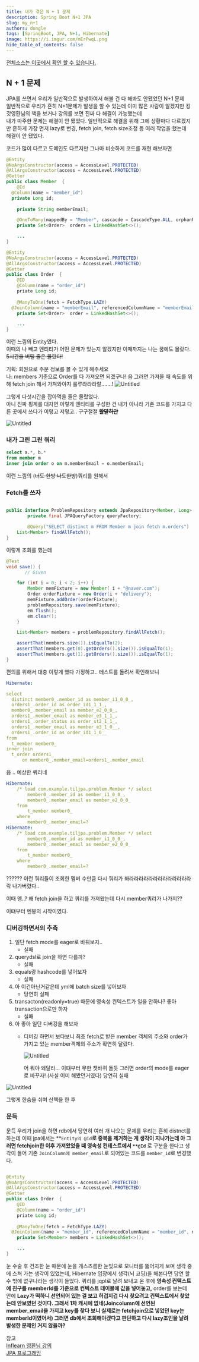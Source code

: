 ```yaml
---
title: 내가 겪은 N + 1 문제
description: Spring Boot N+1 JPA 
slug: my_n+1
authors: dongle  
tags: [SpringBoot, JPA, N+1, Hibernate]
image: https://i.imgur.com/mErPwqL.png
hide_table_of_contents: false
---
```


[전체소스는 이곳에서 확인 할 수 있습니다.](https://github.com/sk1737030/til/tree/master/til-jpa)

## N + 1 문제
JPA를 쓰면서 우리가 일반적으로 발생하여서 해볼 건 다 해봐도 안됐었던 N+1 문제  
일반적으로 우리가 흔히 N+1문제가 발생을 할 수 있는데 이미 많은 사람이 알겠지만 킹갓영환님의 책을 보거나 강의를 보면 진짜 다 해결이 가능했는데  
내가 마주한 문제는 해결이 안 됐었다. 일반적으로 해결을 위해 그에 상황마다 다르겠지만 흔하게 가장 먼저 lazy로 변경, fetch join, fetch size조정 등 여러 작업을 했는데  
해결이 안 됐었다.

코드가 많이 다르고 도메인도 다르지만 그나마 비슷하게 코드를 재현 해보자면

```java
@Entity
@NoArgsConstructor(access = AccessLevel.PROTECTED)
@AllArgsConstructor(access = AccessLevel.PROTECTED)
@Getter
public class Member  {
	@Id
  @Column(name = "member_id")
  private Long id;
	
	private String memberEmail;

	@OneToMany(mappedBy = "Member", cascacde = CascadeType.ALL, orphanRemoval = true)
	private	Set<Order>	orders = LinkedHashSet<>();

	...
}

@Entity
@NoArgsConstructor(access = AccessLevel.PROTECTED)
@AllArgsConstructor(access = AccessLevel.PROTECTED)
@Getter
public class Order  {
	@ID
	@Column(name = "order_id")
	priate Long id;
	
	@ManyToOne(fetch = FetchType.LAZY)
  @JoinColumn(name = "memberEmail", referencedColumnName = "memberEmail", nullable = false, updatable = false)
	private	Set<Order>	order = LinkedHashSet<>();

	...
}

```

이런 느낌의 Entity였다.  
이때의 나 빼고 엔티티가 어떤 문제가 있는지 알겠지만 이때까지는 나는 꿈에도 몰랐다. ~~5시간을 버릴 줄은 몰랐다!~~  

기획: 회원으로 주문 정보를 볼 수 있게 해주세요  
나: members 기준으로 Order를 다 가져오면 되겠구나! 음 그러면 가져올 때 속도를 위해 fetch join 해서 가져와야지 룰루라라라랄.......!
![Untitled](./2022-05-28/Untitled.png)

그렇게 다섯시간을 잡아먹을 줄은 몰랐었다.    
아니 진짜 핑계를 대자면 이렇게 엔티티를 구성한 건 내가 아니라 기존 코드를 가지고 다른 곳에서 쓰다가 이렇고 저렇고.. 구구절절 ~~**할말하안**~~

![Untitled](./2022-05-28/Untitled%201.png)

### 내가 그린 그린 쿼리

```sql
select a.*, b.*
from member m 
inner join order o on m.memberEmail = o.memberEmail;
```

이런 느낌의 (~~너도 한방 나도한방~~)쿼리를 원해서

### Fetch를 쓰자

```java

public interface ProblemRepository extends JpaRepository<Member, Long> {
		private final JPAQueryFactory queryFactory;

		@Query("SELECT distinct m FROM Member m join fetch m.orders")
    List<Member> findAllFetch();
}
```

이렇게 조회를 했는데 

```java
@Test
void save() {
	   // Given

    for (int i = 0; i < 2; i++) {
        Member memFixture = new Member( i + "@naver.com");
        Order orderFixture = new Order(i + "delivery");
        memFixture.addOrder(orderFixture);
        problemRepository.save(memFixture);
        em.flush();
        em.clear();
    }

    List<Member> members = problemRepository.findAllFetch();

    assertThat(members.size()).isEqualTo(2);
    assertThat(members.get(0).getOrders().size()).isEqualTo(1);
    assertThat(members.get(1).getOrders().size()).isEqualTo(1);
}
```

편의를 위해서 대충 이렇게 했다 가정하고..  테스트를 돌려서 확인해보니  

```yaml
Hibernate: 

select
  distinct member0_.member_id as member_i1_0_0_,
  orders1_.order_id as order_id1_1_1_,
  member0_.member_email as member_e2_0_0_,
  orders1_.member_email as member_e3_1_1_,
  orders1_.order_status as order_st2_1_1_,
  orders1_.member_email as member_e3_1_0__,
  orders1_.order_id as order_id1_1_0__ 
from
  t_member member0_ 
inner join
  t_order orders1_ 
      on member0_.member_email=orders1_.member_email
```

음 .. 예상한 쿼리네 

```yaml
Hibernate: 
    /* load com.example.tiljpa.problem.Member */ select
        member0_.member_id as member_i1_0_0_,
        member0_.member_email as member_e2_0_0_ 
    from
        t_member member0_ 
    where
        member0_.member_email=?
Hibernate: 
    /* load com.example.tiljpa.problem.Member */ select
        member0_.member_id as member_i1_0_0_,
        member0_.member_email as member_e2_0_0_ 
    from
        t_member member0_ 
    where
        member0_.member_email=?
```

?????? 이런 쿼리들이 조회한 멤버 수만큼 다시 쿼리가 쫘라라라라라라라라라라라라라락 나가버렸다..

이때 엥..? 왜 fetch join을 하고 쿼리를 가져왔는데 다시 member쿼리가 나가지?? 

이떄부터 멘붕의 시작이였다.

### 디버깅하면서의 추측

1. 일단 fetch mode를 eager로 바꿔보자.. 
    - 실패
2. querydsl로 join을 하면 다를까? 
    - 실패
3. equals랑 hashcode를 넣어보자
    - 실패
4. 아 이건아닌거같은데 yml에 batch size를 넣어보자 
    - 당연히 실패
5. transacton(readonly=true) 때문에 영속성 컨텍스트가 일을 안하나? 좋아 transaction으로만 하자 
    - 실패
6. 아 좋아 일단 디버깅을 해보자 
    - 디버깅 하면서 보다보니 최초 fetch로 받은 member 객체의 주소와 order가 가지고 있는 member객체의 주소가 확연히 달랐다.
        
        ![Untitled](./2022-05-28/Untitled%202.png)
        
        어 뭐야 왜달라... 이떄부터 무한 챗바퀴 돌듯 그러면 order의 mode를 eager로 바꾸자! (사실 이미 해봤던거였다) 당연히 실패
        

![Untitled](./2022-05-28/Untitled%203.png)

그렇게 한숨을 쉬며 산책을 한 후

### 문득

문득 우리가 join을 하면 rdb에서 당연히 여러 개 나오는 문제를 우리는 흔히 distnct를 하는데 이때 jpa에서는 **`Entity의 @Id`**로 중복을 제거하는 게 생각이 지나가는데 아 그러면 **fetchjoin**한 이후 가져왔었을 때 영속성 컨테스트에서 `**@Id`** 로 구분을 한다고 생각이 들어 기존 `JoinColumn에 member_email`로 되어있는 코드를 `member_id`로 변경했다. 

```java

@Entity
@NoArgsConstructor(access = AccessLevel.PROTECTED)
@AllArgsConstructor(access = AccessLevel.PROTECTED)
@Getter
public class Order  {
	@ID
	@Column(name = "order_id")
	priate Long id;
	
	@ManyToOne(fetch = FetchType.LAZY)
  @JoinColumn(name = "member_id", referencedColumnName = "member_id", nullable = false, updatable = false)
	private	Set<Member> members = LinkedHashSet<>();

	...
}

```

눈 수술 후 건조한 눈 때문에 눈을 개스츠름한 눈빛으로 모니터를 뚫어지게 보며 생각 중에 스쳐 가는 생각이 있었는데, Hibernate 입장에서 생각(뇌 코딩)을 해본다면 당연 할 수 밖에 없구나라는 생각이 들었다. 쿼리를 jqpl로 날려 보내고 온 후에 **영속성 컨텍스트에 친구를 memberId를 기준으로 컨텍스트 테이블에 값을 넣어놓고,** order를 보는데 안에 **Lazy가 떡하니 선언되어 있는 걸 보고 허겁지겁 다시 찾으려고 컨텍스트에서 찾았는데 안보였던 것이다. 그래서 1차 캐시에 없네(Joincolumn에 선언된 member_email을 가지고 key를 찾다 보니 실제로는 fetchjoin으로 넣었던 key는 memberId이였어서) 그러면 db에서 조회해야겠다고 판단하고 다시 lazy조인을 날려 발생한 문제인 거지 않을까?**

참고  
[Inflearn 영환님 강의](https://www.inflearn.com/course/%EC%8A%A4%ED%94%84%EB%A7%81%EB%B6%80%ED%8A%B8-JPA-API%EA%B0%9C%EB%B0%9C-%EC%84%B1%EB%8A%A5%EC%B5%9C%EC%A0%81%ED%99%94/)  
[JPA 프로그래밍](http://www.kyobobook.co.kr/product/detailViewKor.laf?mallGb=KOR&ejkGb=KOR&barcode=9788960777330)